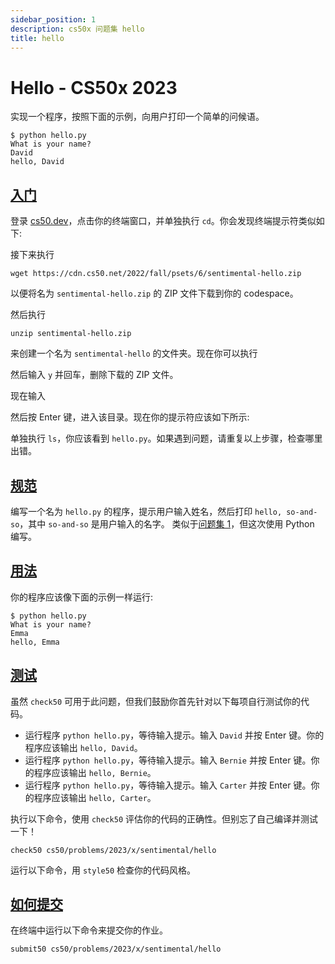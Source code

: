 ```yaml
---
sidebar_position: 1
description: cs50x 问题集 hello
title: hello
---
```


# Hello - CS50x 2023

实现一个程序，按照下面的示例，向用户打印一个简单的问候语。

```
$ python hello.py
What is your name?
David
hello, David

```

## [入门](#getting-started)

登录 [cs50.dev](https://cs50.dev/)，点击你的终端窗口，并单独执行 `cd`。你会发现终端提示符类似如下:

接下来执行

```
wget https://cdn.cs50.net/2022/fall/psets/6/sentimental-hello.zip

```

以便将名为 `sentimental-hello.zip` 的 ZIP 文件下载到你的 codespace。

然后执行

```
unzip sentimental-hello.zip

```

来创建一个名为 `sentimental-hello` 的文件夹。现在你可以执行

然后输入 `y` 并回车，删除下载的 ZIP 文件。

现在输入

然后按 Enter 键，进入该目录。现在你的提示符应该如下所示:

单独执行 `ls`，你应该看到 `hello.py`。如果遇到问题，请重复以上步骤，检查哪里出错。

## [规范](#specification)

编写一个名为 `hello.py` 的程序，提示用户输入姓名，然后打印 `hello, so-and-so`，其中 `so-and-so` 是用户输入的名字。 类似于[问题集 1](https://cs50.harvard.edu/x/2023/psets/1/)，但这次使用 Python 编写。

## [用法](#usage)

你的程序应该像下面的示例一样运行:

```
$ python hello.py
What is your name?
Emma
hello, Emma

```

## [测试](#testing)

虽然 `check50` 可用于此问题，但我们鼓励你首先针对以下每项自行测试你的代码。

-   运行程序 `python hello.py`，等待输入提示。输入 `David` 并按 Enter 键。你的程序应该输出 `hello, David`。
-   运行程序 `python hello.py`，等待输入提示。输入 `Bernie` 并按 Enter 键。你的程序应该输出 `hello, Bernie`。
-   运行程序 `python hello.py`，等待输入提示。输入 `Carter` 并按 Enter 键。你的程序应该输出 `hello, Carter`。

执行以下命令，使用 `check50` 评估你的代码的正确性。但别忘了自己编译并测试一下！

```
check50 cs50/problems/2023/x/sentimental/hello

```

运行以下命令，用 `style50` 检查你的代码风格。

## [如何提交](#how-to-submit)

在终端中运行以下命令来提交你的作业。

```
submit50 cs50/problems/2023/x/sentimental/hello

```

